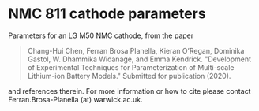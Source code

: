 # NMC 811 cathode parameters

Parameters for an LG M50 NMC cathode, from the paper

> Chang-Hui Chen, Ferran Brosa Planella, Kieran O’Regan, Dominika Gastol, W. Dhammika Widanage, and Emma Kendrick. "Development of Experimental Techniques for Parameterization of Multi-scale Lithium-ion Battery Models." Submitted for publication (2020).

and references therein. For more information or how to cite please contact Ferran.Brosa-Planella (at) warwick.ac.uk.

